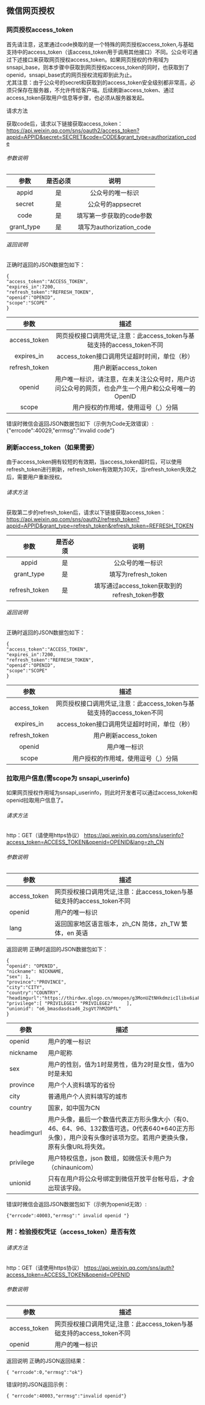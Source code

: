 ## 微信网页授权
### 网页授权access_token

首先请注意，这里通过code换取的是一个特殊的网页授权access_token,与基础支持中的access_token（该access_token用于调用其他接口）不同。公众号可通过下述接口来获取网页授权access_token。如果网页授权的作用域为snsapi_base，则本步骤中获取到网页授权access_token的同时，也获取到了openid，snsapi_base式的网页授权流程即到此为止。<br>
尤其注意：由于公众号的secret和获取到的access_token安全级别都非常高，必须只保存在服务器，不允许传给客户端。后续刷新access_token、通过access_token获取用户信息等步骤，也必须从服务器发起。

请求方法

获取code后，请求以下链接获取access_token： https://api.weixin.qq.com/sns/oauth2/access_token?appid=APPID&secret=SECRET&code=CODE&grant_type=authorization_code

###### 参数说明
|参数|是否必须|说明|
|:---:|:---:|:---:|
|appid|是|公众号的唯一标识|
|secret|是|公众号的appsecret|
|code|是|填写第一步获取的code参数|
|grant_type|是|填写为authorization_code|
###### 返回说明
正确时返回的JSON数据包如下：
```
{
"access_token":"ACCESS_TOKEN",
"expires_in":7200,
"refresh_token":"REFRESH_TOKEN",
"openid":"OPENID",
"scope":"SCOPE"
}
```

|参数|描述|
|:---:|:---:|
|access_token|网页授权接口调用凭证,注意：此access_token与基础支持的access_token不同|
|expires_in|access_token接口调用凭证超时时间，单位（秒）|
|refresh_token|用户刷新access_token|
|openid|用户唯一标识，请注意，在未关注公众号时，用户访问公众号的网页，也会产生一个用户和公众号唯一的OpenID|
|scope|用户授权的作用域，使用逗号（,）分隔|
错误时微信会返回JSON数据包如下（示例为Code无效错误）:
{"errcode":40029,"errmsg":"invalid code"}

### 刷新access_token（如果需要）
由于access_token拥有较短的有效期，当access_token超时后，可以使用refresh_token进行刷新，refresh_token有效期为30天，当refresh_token失效之后，需要用户重新授权。

###### 请求方法
获取第二步的refresh_token后，请求以下链接获取access_token： https://api.weixin.qq.com/sns/oauth2/refresh_token?appid=APPID&grant_type=refresh_token&refresh_token=REFRESH_TOKEN

|参数|是否必须|说明|
|:---:|:---:|:---:|
|appid|是|公众号的唯一标识|
|grant_type|是|填写为refresh_token|
|refresh_token|是|填写通过access_token获取到的refresh_token参数|
###### 返回说明
正确时返回的JSON数据包如下：
```
{
"access_token":"ACCESS_TOKEN",
"expires_in":7200,
"refresh_token":"REFRESH_TOKEN",
"openid":"OPENID",
"scope":"SCOPE"
}
```

|参数|描述|
|:---:|:---:|
|access_token|网页授权接口调用凭证,注意：此access_token与基础支持的access_token不同|
|expires_in|access_token接口调用凭证超时时间，单位（秒）|
|refresh_token|用户刷新access_token|
|openid|用户唯一标识|
|scope|用户授权的作用域，使用逗号（,）分隔|

### 拉取用户信息(需scope为 snsapi_userinfo)
如果网页授权作用域为snsapi_userinfo，则此时开发者可以通过access_token和openid拉取用户信息了。

###### 请求方法
http：GET（请使用https协议） https://api.weixin.qq.com/sns/userinfo?access_token=ACCESS_TOKEN&openid=OPENID&lang=zh_CN
###### 参数说明
|参数|描述|
|---|---|
|access_token|网页授权接口调用凭证,注意：此access_token与基础支持的access_token不同|
|openid|用户的唯一标识|
|lang|返回国家地区语言版本，zh_CN 简体，zh_TW 繁体，en 英语|
返回说明
正确时返回的JSON数据包如下：
```
{   
"openid": "OPENID",
"nickname": NICKNAME,
"sex": 1,
"province":"PROVINCE",
"city":"CITY",
"country":"COUNTRY",
"headimgurl":"https://thirdwx.qlogo.cn/mmopen/g3MonUZtNHkdmzicIlibx6iaFqAc56vxLSUfpb6n5WKSYVY0ChQKkiaJSgQ1dZuTOgvLLrhJbERQQ4eMsv84eavHiaiceqxibJxCfHe/46",
"privilege":[ "PRIVILEGE1" "PRIVILEGE2"     ],
"unionid": "o6_bmasdasdsad6_2sgVt7hMZOPfL"
}
```
|参数|描述|
|---|---|
|openid|用户的唯一标识|
|nickname|用户昵称|
|sex|用户的性别，值为1时是男性，值为2时是女性，值为0时是未知|
|province|用户个人资料填写的省份|
|city|普通用户个人资料填写的城市|
|country|国家，如中国为CN|
|headimgurl|用户头像，最后一个数值代表正方形头像大小（有0、46、64、96、132数值可选，0代表640*640正方形头像），用户没有头像时该项为空。若用户更换头像，原有头像URL将失效。|
|privilege|用户特权信息，json 数组，如微信沃卡用户为（chinaunicom）|
|unionid|只有在用户将公众号绑定到微信开放平台帐号后，才会出现该字段。|
错误时微信会返回JSON数据包如下（示例为openid无效）:
```
{"errcode":40003,"errmsg":" invalid openid "}
```

### 附：检验授权凭证（access_token）是否有效
###### 请求方法
http：GET（请使用https协议） https://api.weixin.qq.com/sns/auth?access_token=ACCESS_TOKEN&openid=OPENID
###### 参数说明
|参数|描述|
|---|---|
|access_token|网页授权接口调用凭证,注意：此access_token与基础支持的access_token不同|
|openid|用户的唯一标识|
返回说明
正确的JSON返回结果：
```
{ "errcode":0,"errmsg":"ok"}
```
错误时的JSON返回示例：
```
{ "errcode":40003,"errmsg":"invalid openid"}
```

